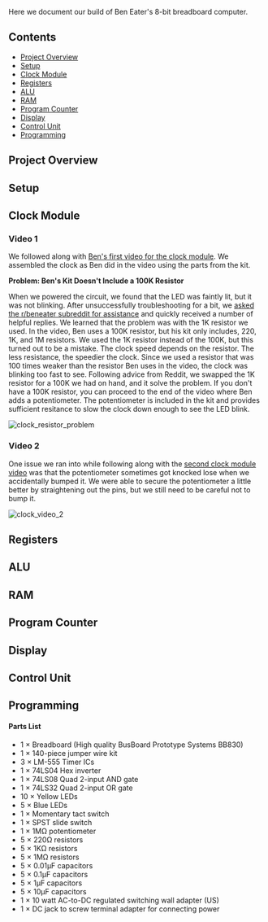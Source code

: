 Here we document our build of Ben Eater's 8-bit breadboard computer. 

## Contents
* [Project Overview](#project-overview)
* [Setup](#setup)
* [Clock Module](#clock-module)
* [Registers](#registers)
* [ALU](#alu)
* [RAM](#ram)
* [Program Counter](#program-counter)
* [Display](#display)
* [Control Unit](#control-unit)
* [Programming](#programming)

## Project Overview

## Setup

## Clock Module

### Video 1
We followed along with [Ben's first video for the clock module](https://www.youtube.com/watch?v=kRlSFm519Bo&list=PLowKtXNTBypGqImE405J2565dvjafglHU&index=2&ab_channel=BenEater). We assembled the clock as Ben did in the video using the parts from the kit. 

**Problem: Ben's Kit Doesn't Include a 100K Resistor**

When we powered the circuit, we found that the LED was faintly lit, but it was not blinking. After unsuccessfully troubleshooting for a bit, we [asked the r/beneater subreddit for assistance](https://www.reddit.com/r/beneater/comments/1ktz0w6/help_with_clock/) and quickly received a number of helpful replies. We learned that the problem was with the 1K resistor we used. In the video, Ben uses a 100K resistor, but his kit only includes, 220, 1K, and 1M resistors. We used the 1K resistor instead of the 100K, but this turned out to be a mistake. The clock speed depends on the resistor. The less resistance, the speedier the clock. Since we used a resistor that was 100 times weaker than the resistor Ben uses in the video, the clock was blinking too fast to see. Following advice from Reddit, we swapped the 1K resistor for a 100K we had on hand, and it solve the problem. If you don't have a 100K resistor, you can proceed to the end of the video where Ben adds a potentiometer. The potentiometer is included in the kit and provides sufficient resitance to slow the clock down enough to see the LED blink. 

![clock_resistor_problem](https://github.com/user-attachments/assets/f2dfea99-4195-4185-a8eb-898c4263ca1f)

### Video 2
One issue we ran into while following along with the [second clock module video](https://youtu.be/81BgFhm2vz8) was that the potentiometer sometimes got knocked lose when we accidentally bumped it. We were able to secure the potentiometer a little better by straightening out the pins, but we still need to be careful not to bump it.

![clock_video_2](https://github.com/user-attachments/assets/d619e982-e294-4983-ba80-3329a376d1de)


## Registers

## ALU

## RAM

## Program Counter

## Display

## Control Unit

## Programming

#### Parts List
* 1 × Breadboard (High quality BusBoard Prototype Systems BB830)
* 1 × 140-piece jumper wire kit
* 3 × LM-555 Timer ICs
* 1 × 74LS04 Hex inverter
* 1 × 74LS08 Quad 2-input AND gate
* 1 × 74LS32 Quad 2-input OR gate
* 10 × Yellow LEDs
* 5 × Blue LEDs
* 1 × Momentary tact switch
* 1 × SPST slide switch
* 1 × 1MΩ potentiometer
* 5 × 220Ω resistors
* 5 × 1KΩ resistors
* 5 × 1MΩ resistors
* 5 × 0.01µF capacitors
* 5 × 0.1µF capacitors
* 5 × 1µF capacitors
* 5 × 10µF capacitors
* 1 × 10 watt AC-to-DC regulated switching wall adapter (US)
* 1 × DC jack to screw terminal adapter for connecting power


